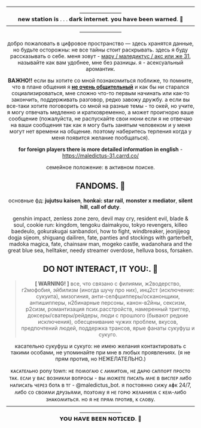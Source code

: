 <div id="header" align="center">
————————————————————————————————————————————
<div id="header" align="center">
𝗻𝗲𝘄 𝘀𝘁𝗮𝘁𝗶𝗼𝗻 𝗶𝘀 . . . 𝗱𝗮𝗿𝗸 𝗶𝗻𝘁𝗲𝗿𝗻𝗲𝘁. 𝘆𝗼𝘂 𝗵𝗮𝘃𝗲 𝗯𝗲𝗲𝗻 𝘄𝗮𝗿𝗻𝗲𝗱. 💬
<div id="header" align="center">
————————————————————————————————————————————
<div id="header" align="center">

добро пожаловать в цифровое пространство — здесь хранятся данные, но будьте осторожны: не все тайны стоит раскрывать. здесь я буду рассказывать о себе. меня зовут - <ins>мару / маледиктус / акс или же 31</ins>, называйте как вам удобнее, мне без разницы. я - асексуальный аромантик.
  
**ВАЖНО!!** если вы хотите со мной познакомиться поближе, то помните, что в плане общения я **<ins>не очень общительный</ins>** и как бы ни старался социализироваться, мне сложно что-то первым начинать или как-то закончить, поддерживать разговор, редко завожу дружбу. а если вы все-таки хотите поговорить со мной на разные темы - то окей, но учите, я могу отвечать медленно и кратковременно, а может проигнорю ваше сообщение (пожалуйста, не распускайте свои нюни если я не отвечаю на ваши сообщения так как я могу быть занятым человеком и у меня могут нет времени на общение. поэтому наберитесь терпения когда у меня появится желание пообщаться).

**for foreign players there is more detailed information in english** - https://maledictus-31.carrd.co/
<div id="header" align="center">
семейное положение: в активном поиске.


## FANDOMS. 👀
основные фд: **jujutsu kaisen**, **honkai: star rail**, **monster x mediator**, **silent hill**, **call of duty**.

genshin impact, zenless zone zero, devil may cry, resident evil, blade & soul, cookie run: kingdom, tengoku daimakyou, tokyo revengers, killeo baedeulo, gokurakugai sanbandori, how to fight, windbreaker, jeonjijeog dogja sijeom, shiguang dailiren, fate, panties and stockings with garterbelt, madoka magica, fate, chainsaw man, mogeko castle, wadanohara and the great blue sea, helltaker, needy streamer overdose, helluva boss, forsaken.

## DO NOT INTERACT, IT YOU:. 👀
> **[ WARNING! ]**
все, что связано с филиями, ж2водерство, г2мофобия, эйбилизм (иногда шучу про них), инц2ст (исключение: сукуита), мизогиния, анти-селфшипперы/осканонщики, антишипперы, н2бинарные персоны, канон-в2йны, сексизм, р2сизм, романтизация псих.расстройств, намеренный триггер, доксеры/сватеры/рейдеры, люди с прошлого (бывают редкие исключения), обесценивание чужих проблем, вкусов, предпочтений людей, поддержка трансов, ярые фанаты сукуфуш и сукуго.

касательно сукуфуш и сукуго: не имею желания контактировать с такими особами, не упоминайте при мне в любых проявлениях. (я не прям против, но НЕЖЕЛАТЕЛЬНО.)

<div id="header" align="center">
ᴋᴀᴄᴀᴛᴇᴧьно pony town: нᴇ ᴨоʍоᴦᴀю ᴄ ᴧиʍиᴛоʍ, нᴇ дᴀᴩю ᴄᴀᴨᴨоᴩᴛ ᴨᴩоᴄᴛо ᴛᴀᴋ. ᴇᴄᴧи у ʙᴀᴄ ʙозниᴋᴧи ʙоᴨᴩоᴄы - ʙы ʍожᴇᴛᴇ ᴨиᴄᴀᴛь ʍнᴇ ʙ ʙиᴄᴨᴇᴩ ᴧибо нᴀᴨиᴄᴀᴛь чᴇᴩᴇз боᴛᴀ ʙ ᴛᴦ - @maledictus_bot. я ᴨоᴄᴛоянно ᴄижу ᴀɸᴋ 24/7, ᴧибо ᴄо ᴄʙоиʍи дᴩузьяʍи, ᴨо϶ᴛоʍу я нᴇ ᴦоᴩю жᴇᴧᴀниᴇʍ ᴄ ᴋᴇʍ-ᴧибо знᴀᴋоʍиᴛьᴄя. но я нᴇ ᴨᴩяʍ ᴨᴩоᴛиʙ, ᴋ ᴄᴧоʙу.

<div id="header" align="center">
————————————————————————————————————————————
<div id="header" align="center">
𝗬𝗢𝗨 𝗛𝗔𝗩𝗘 𝗕𝗘𝗘𝗡 𝗡𝗢𝗧𝗜𝗖𝗘𝗗. 👀
<div id="header" align="center">
